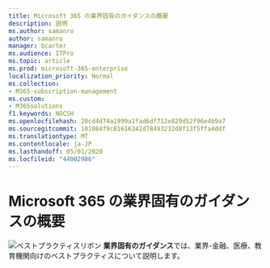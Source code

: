 ```yaml
---
title: Microsoft 365 の業界固有のガイダンスの概要
description: 説明
ms.author: samanro
author: samanro
manager: bcarter
ms.audience: ITPro
ms.topic: article
ms.prod: microsoft-365-enterprise
localization_priority: Normal
ms.collection:
- M365-subscription-management
ms.custom:
- M365solutions
f1.keywords: NOCSH
ms.openlocfilehash: 20cd4d74a1999a1fad6df712e829d52f96e4b9a7
ms.sourcegitcommit: 101084f9c81616342d78493232d8f13f5ffa4ddf
ms.translationtype: MT
ms.contentlocale: ja-JP
ms.lasthandoff: 05/01/2020
ms.locfileid: "44002986"
---
```

# <a name="microsoft-365-industry-specific-guidance-overview"></a>Microsoft 365 の業界固有のガイダンスの概要

![ベストプラクティスリボン](https://docs.microsoft.com/office/media/icons/best-practices-blue.png) **業界固有のガイダンス**では、業界-金融、医療、教育機関向けのベストプラクティスについて説明します。

